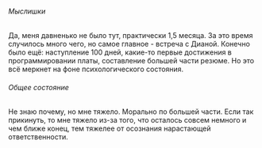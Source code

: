 ###### Мыслишки
Да, меня давненько не было тут, практически 1,5 месяца. За это время случилось много чего, но самое главное - встреча с Дианой. Конечно было ещё: наступление 100 дней, какие-то первые достижения в программировании платы, составление большей части резюме.
Но это всё меркнет на фоне психологического состояния.
###### Общее состояние
Не знаю почему, но мне тяжело. Морально по большей части. Если так прикинуть, то мне тяжело из-за того, что осталось совсем немного и чем ближе конец, тем тяжелее от осознания нарастающей ответственности.
